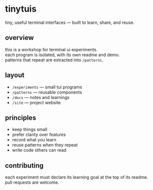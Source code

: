 # tinytuis

tiny, useful terminal interfaces — built to learn, share, and reuse.

## overview

this is a workshop for terminal ui experiments.  
each program is isolated, with its own readme and demo.  
patterns that repeat are extracted into `/patterns`.

## layout

- `/experiments` — small tui programs
- `/patterns` — reusable components 
- `/docs` — notes and learnings
- `/site` — project website

## principles

- keep things small  
- prefer clarity over features  
- record what you learn  
- reuse patterns when they repeat  
- write code others can read

## contributing

each experiment must declare its learning goal at the top of its readme.  
pull requests are welcome.
